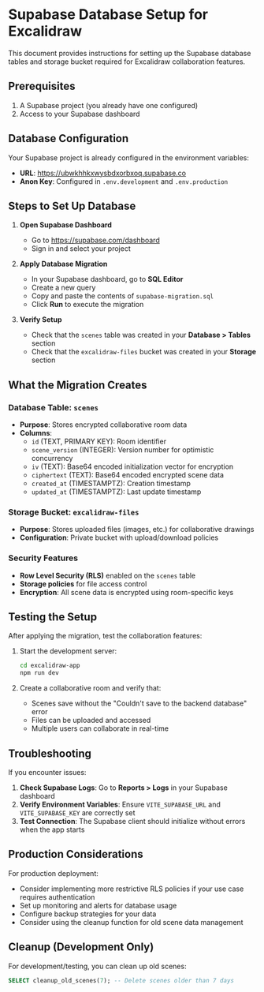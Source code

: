 # Supabase Database Setup for Excalidraw

This document provides instructions for setting up the Supabase database tables and storage bucket required for Excalidraw collaboration features.

## Prerequisites

1. A Supabase project (you already have one configured)
2. Access to your Supabase dashboard

## Database Configuration

Your Supabase project is already configured in the environment variables:
- **URL**: https://ubwkhhkxwysbdxorbxoq.supabase.co
- **Anon Key**: Configured in `.env.development` and `.env.production`

## Steps to Set Up Database

1. **Open Supabase Dashboard**
   - Go to https://supabase.com/dashboard
   - Sign in and select your project

2. **Apply Database Migration**
   - In your Supabase dashboard, go to **SQL Editor**
   - Create a new query
   - Copy and paste the contents of `supabase-migration.sql`
   - Click **Run** to execute the migration

3. **Verify Setup**
   - Check that the `scenes` table was created in your **Database > Tables** section
   - Check that the `excalidraw-files` bucket was created in your **Storage** section

## What the Migration Creates

### Database Table: `scenes`
- **Purpose**: Stores encrypted collaborative room data
- **Columns**:
  - `id` (TEXT, PRIMARY KEY): Room identifier
  - `scene_version` (INTEGER): Version number for optimistic concurrency
  - `iv` (TEXT): Base64 encoded initialization vector for encryption
  - `ciphertext` (TEXT): Base64 encoded encrypted scene data
  - `created_at` (TIMESTAMPTZ): Creation timestamp
  - `updated_at` (TIMESTAMPTZ): Last update timestamp

### Storage Bucket: `excalidraw-files`
- **Purpose**: Stores uploaded files (images, etc.) for collaborative drawings
- **Configuration**: Private bucket with upload/download policies

### Security Features
- **Row Level Security (RLS)** enabled on the `scenes` table
- **Storage policies** for file access control
- **Encryption**: All scene data is encrypted using room-specific keys

## Testing the Setup

After applying the migration, test the collaboration features:

1. Start the development server:
   ```bash
   cd excalidraw-app
   npm run dev
   ```

2. Create a collaborative room and verify that:
   - Scenes save without the "Couldn't save to the backend database" error
   - Files can be uploaded and accessed
   - Multiple users can collaborate in real-time

## Troubleshooting

If you encounter issues:

1. **Check Supabase Logs**: Go to **Reports > Logs** in your Supabase dashboard
2. **Verify Environment Variables**: Ensure `VITE_SUPABASE_URL` and `VITE_SUPABASE_KEY` are correctly set
3. **Test Connection**: The Supabase client should initialize without errors when the app starts

## Production Considerations

For production deployment:
- Consider implementing more restrictive RLS policies if your use case requires authentication
- Set up monitoring and alerts for database usage
- Configure backup strategies for your data
- Consider using the cleanup function for old scene data management

## Cleanup (Development Only)

For development/testing, you can clean up old scenes:
```sql
SELECT cleanup_old_scenes(7); -- Delete scenes older than 7 days
